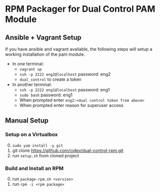 # RPM Packager for Dual Control PAM Module

## Ansible + Vagrant Setup

If you have ansible and vagrant available, the following steps will
setup a working installation of the pam module.

- In one terminal:
  - `vagrant up`
  - `ssh -p 2222 eng2@localhost` password: eng2
  - `dual_control` to create a token
- In another terminal:
  - `ssh -p 2222 eng1@localhost` password: eng1
  - `sudo bash` password: eng1
  - When prompted enter `eng2:<dual control token from above>`
  - When prompted enter reason for superuser access

## Manual Setup

### Setup on a Virtualbox


0. `sudo yum install -y git`
0. git clone https://github.com/cjdev/dual-control-rpm.git
0. run `setup.sh` from  cloned project


### Build and Install an RPM

0. run `package-rpm.sh <version>`
0. run `rpm -i <rpm package>`

